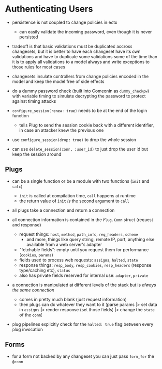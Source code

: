 # Authenticating Users

- persistence is not coupled to change policies in ecto
  - can easily validate the incoming password, even though it is never persisted
- tradeoff is that basic validations must be duplicated accross changesets, but it is better to have each changeset have its own validations and have to duplicate some validations some of the time than it is to apply all validations to a model always and write exceptions to those rules for most cases
- changesets insulate controllers from change policies encoded in the model and keep the model free of side effects

- do a dummy password check (built into Comeonin as `dummy_checkpw`) with variable timing to simulate decrypting the password to protect against timing attacks
- `configure_session(renew: true)` needs to be at the end of the login function
  - tells Plug to send the session cookie back with a different identifier, in case an attacker knew the previous one

- use `configure_session(drop: true)` to drop the whole session
- can use `delete_session(conn, :user_id)` to just drop the user id but keep the session around

## Plugs

- can be a single function or be a module with two functions (`init` and `calc`)
  - `init` is called at compilation time, `call` happens at runtime
  - the return value of `init` _is_ the second argument to `call`
- all plugs take a connection and return a connection
- all connection information is contained in the `Plug.Conn` struct (request and response)
  - request things: `host`, `method`, `path_info`, `req_headers`, `scheme`
    - and more, things like query string, remote IP, port, anything else available from a web server's adapter
  - "fetchable fields": empty until you request them for performance (`cookies`, `params`)
  - fields used to process web requests: `assigns`, `halted`, `state`
  - response things: `resp_body`, `resp_cookies`, `resp_headers` (response type/caching etc), `status`
  - also has private fields reserved for internal use: `adapter`, `private`

- a connection is manipulated at different levels of the stack but is _always the same connection_
  - comes in pretty much blank (just request information)
  - then plugs can do whatever they want to it (parse params |> set data in `assigns` |> render response (set those fields) |> change the `state` of the `conn`)

- plug pipelines explicitly check for the `halted: true` flag between every plug invocation

## Forms

- for a form not backed by any changeset you can just pass `form_for` the `@conn`
